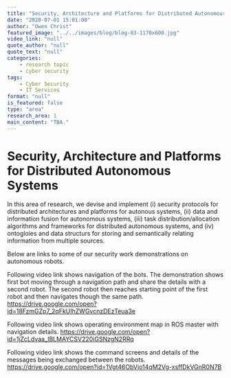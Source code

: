 ```yaml
---
title: "Security, Architecture and Platforms for Distributed Autonomous Systems"
date: "2020-07-01 15:01:00"
author: "Owen Christ"
featured_image: "../../images/blog/blog-03-1170x600.jpg"
video_link: "null"
quote_author: "null"
quote_text: "null"
categories: 
    - research topic
    - cyber security
tags: 
    - Cyber Security
    - IT Services
format: "null"
is_featured: false
type: "area"
research_area: 1
main_content: "TBA."
---
```



# Security, Architecture and Platforms for Distributed Autonomous Systems

In this area of research, we devise and implement (i) security protocols for distributed architectures and platforms for autonous systems, (ii) data and information fusion for autonomous systems, (iii) task distribution/allocation algorithms and frameworks for distributed autonomous systems, and (iv) ontogloies and data structurs for storing and semantically relating information from multiple sources.

Below are links to some of our security work demonstrations on autonomous robots.

Following video link shows navigation of the bots. The demonstration shows first bot moving through a navigation path and share the details with a second robot. The second robot then reaches starting point of the first robot and then navigates though the same path.
https://drive.google.com/open?id=18FzmGZp7_2qFkUIhZWGvcnzDEzTeua3e
 
Following video link shows operating environment map in ROS master with navigation details.
https://drive.google.com/open?id=1jZcLdvaa_lBLMAYCSV220iGSNzgN2RRq
 
Following video link shows the command screens and details of the messages being exchanged between the robots.
https://drive.google.com/open?id=1Vgt46ObVjo14qM2Vg-xsffDkVGnR0N7B
